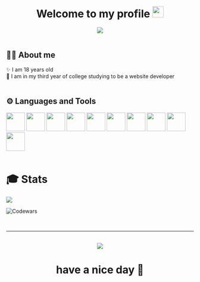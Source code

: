 <div align='center'>
  <h1>
    <b>Welcome to my profile</b>
    <img src="https://media.giphy.com/media/hvRJCLFzcasrR4ia7z/giphy.gif" width="30px"/>
  </h1>
  <img src="https://i.giphy.com/media/v1.Y2lkPTc5MGI3NjExNDN0Z3ZjdGFpYXZtM2l3ejVzeXlxNzViZG8xYTRyZzJsM3Btb2gyaSZlcD12MV9pbnRlcm5hbF9naWZfYnlfaWQmY3Q9Zw/4ilFRqgbzbx4c/giphy.gif">
  <br>
</div>

<br>

## 🧑‍💻 About me
<div>
✨ I am 18 years old<br>
👾 I am in my third year of college studying to be a website developer
</div>

<br>

## ⚙️ Languages and Tools
<div>
  <img src="https://cdn.jsdelivr.net/gh/devicons/devicon@latest/icons/html5/html5-original.svg" width='50px' />
  <img src="https://cdn.jsdelivr.net/gh/devicons/devicon@latest/icons/css3/css3-original.svg" width='50px' />
  <img src="https://cdn.jsdelivr.net/gh/devicons/devicon@latest/icons/javascript/javascript-original.svg" width='50px'/>
  <img src="https://cdn.jsdelivr.net/gh/devicons/devicon@latest/icons/react/react-original.svg" width='50px' />
  <img src="https://cdn.jsdelivr.net/gh/devicons/devicon@latest/icons/sass/sass-original.svg" width='50px' />
  <img src="https://cdn.jsdelivr.net/gh/devicons/devicon@latest/icons/python/python-original.svg" width='50px' />
  <img src="https://cdn.jsdelivr.net/gh/devicons/devicon@latest/icons/cplusplus/cplusplus-original.svg" width='50px' />
  <img src="https://cdn.jsdelivr.net/gh/devicons/devicon@latest/icons/csharp/csharp-original.svg" width='50px' />
  <img src="https://cdn.jsdelivr.net/gh/devicons/devicon@latest/icons/postgresql/postgresql-original.svg" width='50px' />
  <img src="https://cdn.jsdelivr.net/gh/devicons/devicon@latest/icons/postman/postman-original.svg" width='50px' />
</div>

<br>

<h1>🎓 <b>Stats</b></h1>
<img src='https://leetcard.jacoblin.cool/woookle?theme=unicorn&font=Noto%20Sans%20Bassa%20Vah'>

![Codewars](https://github.r2v.ch/codewars?user=woookle&top_languages=true&stroke=%23b362ff&theme=purple_dark)

<br>
<hr>
<br>

<div align='center'>
  <img src='https://media.giphy.com/media/13Z5kstwARnPna/giphy.gif?cid=790b76115qfkngvggesvk452sa3r1mo4lmgnk9gn559fbll1&ep=v1_gifs_search&rid=giphy.gif&ct=g'>
  <h1>
   <b>have a nice day</b> 🖤
  </h1>
</div>
